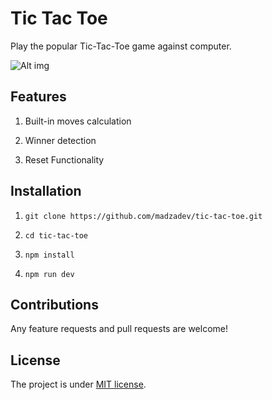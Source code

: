 # Tic Tac Toe

Play the popular Tic-Tac-Toe game against computer.

![Alt img](https://images.ctfassets.net/zlsyc9paq6sa/3uBrJ07WSM40FpolgjInHY/7d886cb4187b52194bf9b63c183a1d3a/1627637330_x.gif)

## Features

1. Built-in moves calculation

2. Winner detection

3. Reset Functionality

## Installation

1. `git clone https://github.com/madzadev/tic-tac-toe.git`

2. `cd tic-tac-toe`

3. `npm install`

4. `npm run dev`

## Contributions

Any feature requests and pull requests are welcome!

## License

The project is under [MIT license](https://choosealicense.com/licenses/mit/).
